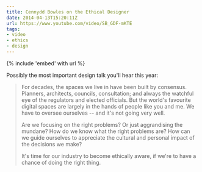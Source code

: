 ```yaml
---
title: Cennydd Bowles on the Ethical Designer
date: 2014-04-13T15:20:11Z
url: https://www.youtube.com/video/SB_GDF-mKTE
tags:
- video
- ethics
- design
---
```

{% include 'embed' with url %}

Possibly the most important design talk you'll hear this year:

> For decades, the spaces we live in have been built by consensus. Planners, architects, councils, consultation; and always the watchful eye of the regulators and elected officials. But the world's favourite digital spaces are largely in the hands of people like you and me. We have to oversee ourselves -- and it's not going very well.
>
> Are we focusing on the right problems? Or just aggrandising the mundane? How do we know what the right problems are? How can we guide ourselves to appreciate the cultural and personal impact of the decisions we make?
>
> It's time for our industry to become ethically aware, if we're to have a chance of doing the right thing.
